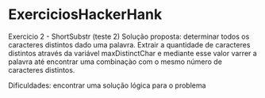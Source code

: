 # ExerciciosHackerHank

Exercicio 2 - ShortSubstr (teste 2)
Solução proposta: determinar todos os caracteres distintos dado uma palavra. Extrair a quantidade de caracteres distintos através da variável maxDistinctChar e mediante esse valor varrer a palavra até encontrar uma combinaçào com o mesmo número de caracteres distintos.

Dificuldades: encontrar uma solução lógica para o problema
